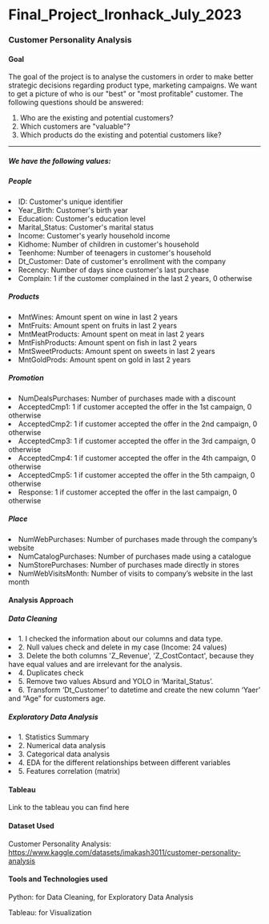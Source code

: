 # Final_Project_Ironhack_July_2023

### Customer Personality Analysis

#### Goal
The goal of the project is to analyse the customers in order to make better strategic decisions regarding product type, marketing campaigns. We want to get a picture of who is our "best" or "most profitable" customer. 
The following questions should be answered:
1. Who are the existing and potential customers?
2. Which customers are "valuable"?
3. Which products do the existing and potential customers like?
***
##### We have the following values:

##### People
<li> ID: Customer's unique identifier
<li> Year_Birth: Customer's birth year
<li> Education: Customer's education level
<li> Marital_Status: Customer's marital status
<li> Income: Customer's yearly household income
<li> Kidhome: Number of children in customer's household
<li> Teenhome: Number of teenagers in customer's household
<li> Dt_Customer: Date of customer's enrollment with the company
<li> Recency: Number of days since customer's last purchase
<li> Complain: 1 if the customer complained in the last 2 years, 0 otherwise
  
##### Products
<li> MntWines: Amount spent on wine in last 2 years
<li> MntFruits: Amount spent on fruits in last 2 years
<li> MntMeatProducts: Amount spent on meat in last 2 years
<li> MntFishProducts: Amount spent on fish in last 2 years
<li> MntSweetProducts: Amount spent on sweets in last 2 years
<li> MntGoldProds: Amount spent on gold in last 2 years
  
##### Promotion
<li> NumDealsPurchases: Number of purchases made with a discount
<li> AcceptedCmp1: 1 if customer accepted the offer in the 1st campaign, 0 otherwise
<li> AcceptedCmp2: 1 if customer accepted the offer in the 2nd campaign, 0 otherwise
<li> AcceptedCmp3: 1 if customer accepted the offer in the 3rd campaign, 0 otherwise
<li> AcceptedCmp4: 1 if customer accepted the offer in the 4th campaign, 0 otherwise
<li> AcceptedCmp5: 1 if customer accepted the offer in the 5th campaign, 0 otherwise
<li> Response: 1 if customer accepted the offer in the last campaign, 0 otherwise
  
##### Place
<li> NumWebPurchases: Number of purchases made through the company’s website
<li> NumCatalogPurchases: Number of purchases made using a catalogue
<li> NumStorePurchases: Number of purchases made directly in stores
<li> NumWebVisitsMonth: Number of visits to company’s website in the last month
  
#### Analysis Approach

##### Data Cleaning

<li> 1. I checked the information about our columns and data type.
<li> 2. Null values check and delete in my case (Income: 24 values)
<li> 3. Delete the both columns 'Z_Revenue', 'Z_CostContact', because they have equal values and are irrelevant for the analysis.
<li> 4. Duplicates check
<li> 5. Remove two values Absurd and YOLO in ‘Marital_Status’.
<li> 6. Transform ‘Dt_Customer’ to datetime and create the new column ‘Yaer’ and “Age” for customers age. 
  
##### Exploratory Data Analysis
<li> 1. Statistics Summary
<li> 2. Numerical data analysis
<li> 3. Categorical data analysis
<li> 4. EDA for the different relationships between different variables
<li> 5. Features correlation (matrix)

#### Tableau

Link to the tableau you can find here

#### Dataset Used
Customer Personality Analysis:
https://www.kaggle.com/datasets/imakash3011/customer-personality-analysis

#### Tools and Technologies used
Python: for Data Cleaning, for Exploratory Data Analysis

Tableau: for Visualization


